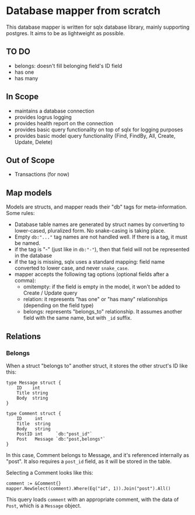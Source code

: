 # Database mapper from scratch

This database mapper is written for sqlx database library, mainly supporting postgres. It aims to be as lightweight as possible.

## TO DO

* belongs: doesn't fill belonging field's ID field
* has one
* has many

## In Scope

* maintains a database connection
* provides logrus logging
* provides health report on the connection
* provides basic query functionality on top of sqlx for logging purposes
* provides basic model query functionality (Find, FindBy, All, Create, Update, Delete)

## Out of Scope

* Transactions (for now)

## Map models

Models are structs, and mapper reads their "db" tags for meta-information. Some rules:

- Database table names are generated by struct names by converting to lower-cased, pluralized form. No snake-casing is taking place.
- Empty `db:"..."` tag names are not handled well. If there is a tag, it must be named.
- if the tag is "-" (just like in `db:"-"`), then that field will not be represented in the database
- if the tag is missing, sqlx uses a standard mapping: field name converted to lower case, and never `snake_case`.
- mapper accepts the following tag options (optional fields after a comma):
    - omitempty: if the field is empty in the model, it won't be added to Create / Update query
    - relation: it represents "has one" or "has many" relationships (depending on the field type)
    - belongs: represents "belongs_to" relationship. It assumes another field with the same name, but with `_id` suffix.

## Relations

### Belongs

When a struct "belongs to" another struct, it stores the other struct's ID like this:

```golang
type Message struct {
    ID    int
    Title string
    Body  string
}

type Comment struct {
    ID     int
    Title  string
    Body   string
    PostID int     `db:"post_id"`
    Post   Message `db:"post,belongs"`
}
```

In this case, Comment belongs to Message, and it's referenced internally as "post". It also requires a `post_id` field, as it will be stored in the table.

Selecting a Comment looks like this:

```golang
comment := &Comment{}
mapper.NewSelect(comment).Where(Eq("id", 1)).Join("post").All()
```

This query loads `comment` with an appropriate comment, with the data of `Post`, which is a `Message` object.
